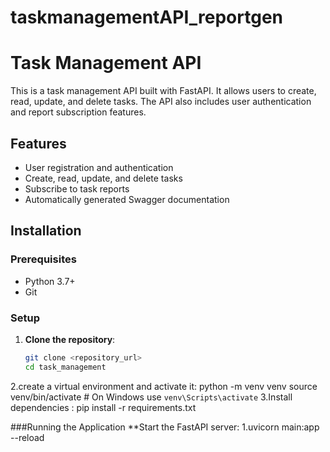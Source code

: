 # taskmanagementAPI_reportgen

# Task Management API

This is a task management API built with FastAPI. It allows users to create, read, update, and delete tasks. The API also includes user authentication and report subscription features.

## Features

- User registration and authentication
- Create, read, update, and delete tasks
- Subscribe to task reports
- Automatically generated Swagger documentation

## Installation

### Prerequisites

- Python 3.7+
- Git

### Setup

1. **Clone the repository**:
   ```bash
   git clone <repository_url>
   cd task_management
2.create a virtual environment and activate it:
python -m venv venv
source venv/bin/activate  # On Windows use `venv\Scripts\activate`
3.Install dependencies :
pip install -r requirements.txt

###Running the Application
**Start the FastAPI server:
1.uvicorn main:app --reload





   
